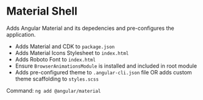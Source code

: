 # Material Shell
Adds Angular Material and its depedencies and pre-configures the application. 

- Adds Material and CDK to `package.json`
- Adds Material Icons Stylesheet to `index.html`
- Adds Roboto Font to `index.html`
- Ensure `BrowserAnimationsModule` is installed and included in root module
- Adds pre-configured theme to `.angular-cli.json` file OR adds custom theme scaffolding to `styles.scss`

 Command: `ng add @angular/material`
 